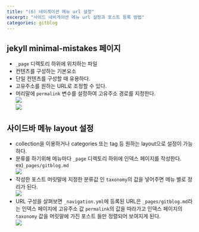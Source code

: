 ```yaml
---
title: "(6) 네이게이션 메뉴 url 설정"
excerpt: "사이드 네비게이션 메뉴 url 설정과 포스트 등록 방법"
categories: gitblog
---
```


## jekyll minimal-mistakes 페이지  
- `_page` 디렉토리 하위에 위치하는 파일  
- 컨텐츠를 구성하는 기본요소  
- 단일 컨텐츠를 구성할 때 유용하다.  
- 고유주소를 원하는 URL로 조정할 수 있다.  
- 머리말에 `permalink` 변수를 설정하여 고유주소 경로를 지정한다.  
![]({{site.url}}/assets/images/gitblog/15sidebar2.PNG)  
![]({{site.url}}/assets/images/gitblog/15sidebar3.PNG)  
  
  
## 사이드바 메뉴 layout 설정  
- collection을 이용하거나 categories 또는 tag 등 원하는 layout으로 설정이 가능하다. 
- 분류를 하기위해 메뉴마다 `_page` 디렉토리 하위에 인덱스 페이지를 작성한다. ex)`_pages/gitblog.md`  
![]({{site.url}}/assets/images/gitblog/15sidebar4.PNG)  
- 작성한 포스트 머릿말에 지정한 분류값 인 `taxonomy`의 값을 넣어주면 메뉴 별로 정리가 된다.  
![]({{site.url}}/assets/images/gitblog/15sidebar5.PNG)  
- URL 구성을 살펴보면 `_navigation.yml`에 등록된 URL은 `_pages/gitblog.md`라는 인덱스 페이지에 고유주소 값 `permalink`의 값을 따라가고 인덱스 페이지의 `taxonomy` 값을 머릿말에 가진 포스트 들만 정렬되어 보여지게 된다.  
![]({{site.url}}/assets/images/gitblog/15sidebar6.PNG)  
